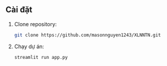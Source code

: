 ## Cài đặt

1. Clone repository:

   ```sh
   git clone https://github.com/masonnguyen1243/XLNNTN.git
   ```

2. Chạy dự án:

   ```sh
   streamlit run app.py
   ```
